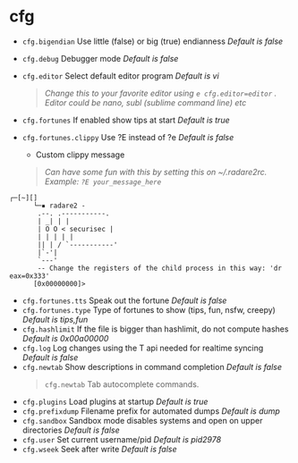 <!-- TITLE: cfg -->

# cfg

- `cfg.bigendian` Use little (false) or big (true) endianness _Default is false_
- `cfg.debug` Debugger mode _Default is false_
- `cfg.editor` Select default editor program _Default is vi_
  > _Change this to your favorite editor using `e cfg.editor=editor` . Editor could be nano, subl (sublime command line) etc_
- `cfg.fortunes` If enabled show tips at start _Default is true_
- `cfg.fortunes.clippy` Use ?E instead of ?e _Default is false_

  - Custom clippy message

   > _Can have some fun with this by setting this on ~/.radare2rc. Example: `?E your_message_here`_ 

      
```text
┌─[~][]
      └─▪ radare2 -
       .--. .-----------.
       | _| | |
       | O O < securisec |
       | | | | |
       || | / `-----------'
       |`-'|
       `---'
       -- Change the registers of the child process in this way: 'dr eax=0x333'
      [0x00000000]>
```


- `cfg.fortunes.tts` Speak out the fortune _Default is false_
- `cfg.fortunes.type` Type of fortunes to show (tips, fun, nsfw, creepy) _Default is tips,fun_
- `cfg.hashlimit` If the file is bigger than hashlimit, do not compute hashes _Default is 0x00a00000_
- `cfg.log` Log changes using the T api needed for realtime syncing _Default is false_
- `cfg.newtab` Show descriptions in command completion _Default is false_
	> `cfg.newtab` Tab autocomplete commands.
- `cfg.plugins` Load plugins at startup _Default is true_
- `cfg.prefixdump` Filename prefix for automated dumps _Default is dump_
- `cfg.sandbox` Sandbox mode disables systems and open on upper directories _Default is false_
- `cfg.user` Set current username/pid _Default is pid2978_
- `cfg.wseek` Seek after write _Default is false_


<p hidden>cfg.bigendian cfg.debug cfg.editor cfg.fortunes cfg.fortunes.clippy cfg.fortunes.tts cfg.fortunes.type <p hidden>cfg.hashlimit cfg.log cfg.newtab cfg.plugins cfg.prefixdump cfg.sandbox cfg.user cfg.wseek complete autocomplete</p>